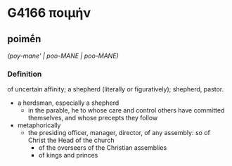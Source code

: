 # G4166 ποιμήν

## poimḗn

_(poy-mane' | poo-MANE | poo-MANE)_

### Definition

of uncertain affinity; a shepherd (literally or figuratively); shepherd, pastor.

- a herdsman, especially a shepherd
  - in the parable, he to whose care and control others have committed themselves, and whose precepts they follow
- metaphorically
  - the presiding officer, manager, director, of any assembly: so of Christ the Head of the church
    - of the overseers of the Christian assemblies
    - of kings and princes

